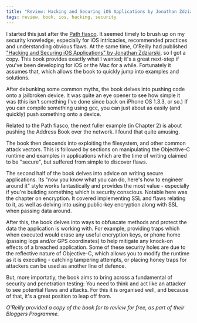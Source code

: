 ```yaml
---
title: "Review: Hacking and Securing iOS Applications by Jonathan Zdziarski"
tags: review, book, ios, hacking, security
---
```


I started this just after the [Path fiasco](http://nickcharlton.net/post/mobile-security). It seemed timely to brush up on my security knowledge, especially for iOS intricacies, recommended practices and understanding obvious flaws. At the same time, O'Reilly had published ["Hacking and Securing iOS Applications" by Jonathan Zdziarski](http://shop.oreilly.com/product/0636920023234.do), so I got a copy. This book provides exactly what I wanted; it's a great next-step if you've been developing for iOS or the Mac for a while. Fortunately it assumes that, which allows the book to quickly jump into examples and solutions. 

After debunking some common myths, the book delves into pushing code onto a jailbroken device. It was quite an eye opener to see how simple it was (this isn't something I've done since back on iPhone OS 1.3.3, or so.) If you can compile something using gcc, you can just about as easily (and quickly) push something onto a device. 

Related to the Path fiasco, the next fuller example (in Chapter 2) is about pushing the Address Book over the network. I found that quite amusing.

The book then descends into exploiting the filesystem, and other common attack vectors. This is followed by sections on manipulating the Objective-C runtime and examples in applications which are the time of writing claimed to be "secure", but suffered from simple to discover flaws.

The second half of the book delves into advice on writing secure applications. Its "now you know what you can do, here's how to engineer around it" style works fantastically and provides the most value - especially if you're building something which is security conscious. Notable here was the chapter on encryption. It covered implementing SSL and flaws relating to it, as well as delving into using public-key encryption along with SSL when passing data around.

After this, the book delves into ways to obfuscate methods and protect the data the application is working with. For example, providing traps which when executed would erase any useful encryption keys, or phone home (passing logs and/or GPS coordinates) to help mitigate any knock-on effects of a breached application. Some of these security holes are due to the reflective nature of Objective-C, which allows you to modify the runtime as it is executing - catching tampering attempts, or placing honey traps for attackers can be used as another line of defence.

But, more importatly, the book aims to bring across a fundamental of security and penetration testing: You need to think and act like an attacker to see potential flaws and attacks. For this it is organised well, and because of that, it's a great position to leap off from.

_O'Reilly provided a copy of the book for to review for free, as part of their Bloggers Programme._

